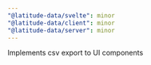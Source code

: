 ```yaml
---
"@latitude-data/svelte": minor
"@latitude-data/client": minor
"@latitude-data/server": minor
---
```


Implements csv export to UI components
